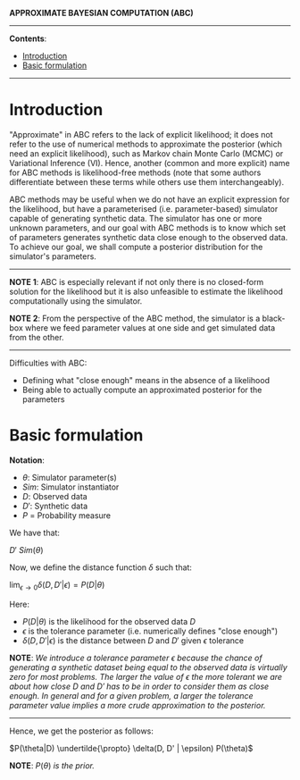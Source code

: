 **APPROXIMATE BAYESIAN COMPUTATION (ABC)**

---

**Contents**:

- [Introduction](#introduction)
- [Basic formulation](#basic-formulation)

---

# Introduction
"Approximate" in ABC refers to the lack of explicit likelihood; it does not refer to the use of numerical methods to approximate the posterior (which need an explicit likelihood), such as Markov chain Monte Carlo (MCMC) or Variational Inference (VI). Hence, another (common and more explicit) name for ABC methods is likelihood-free methods (note that some authors differentiate between these terms while others use them interchangeably).

ABC methods may be useful when we do not have an explicit expression for the likelihood, but have a parameterised (i.e. parameter-based) simulator capable of generating synthetic data. The simulator has one or more unknown parameters, and our goal with ABC methods is to know which set of parameters generates synthetic data close enough to the observed data. To achieve our goal, we shall compute a posterior distribution for the simulator's parameters.

---

**NOTE 1**: ABC is especially relevant if not only there is no closed-form solution for the likelihood but it is also unfeasible to estimate the likelihood computationally using the simulator.

**NOTE 2**: From the perspective of the ABC method, the simulator is a black-box where we feed parameter values at one side and get simulated data from the other.

---

Difficulties with ABC:

- Defining what "close enough" means in the absence of a likelihood
- Being able to actually compute an approximated posterior for the parameters

# Basic formulation
**Notation**:

- $\theta$: Simulator parameter(s)
- $Sim$: Simulator instantiator
- $D$: Observed data
- $D'$: Synthetic data
- $P$ = Probability measure

We have that:

$D' ~ Sim(\theta)$

Now, we define the distance function $\delta$ such that:

$\displaystyle \lim_{\epsilon \rightarrow 0} \delta(D, D' | \epsilon) = P(D|\theta)$

Here:

- $P(D|\theta)$ is the likelihood for the observed data $D$
- $\epsilon$ is the tolerance parameter (i.e. numerically defines "close enough")
- $\delta(D, D' | \epsilon)$ is the distance between $D$ and $D'$ given $\epsilon$ tolerance

**NOTE**: _We introduce a tolerance parameter_ $\epsilon$ _because the chance of generating a synthetic dataset being equal to the observed data is virtually zero for most problems. The larger the value of_ $\epsilon$ _the more tolerant we are about how close $D$ and $D'$ has to be in order to consider them as close enough. In general and for a given problem, a larger the tolerance parameter value implies a more crude approximation to the posterior._

---

Hence, we get the posterior as follows:

$P(\theta|D) \undertilde{\propto} \delta(D, D' | \epsilon) P(\theta)$

**NOTE**: $P(\theta)$ _is the prior._
